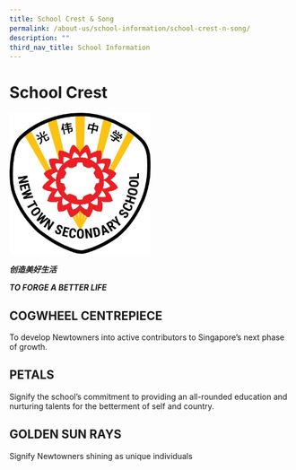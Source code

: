 ```yaml
---
title: School Crest & Song
permalink: /about-us/school-information/school-crest-n-song/
description: ""
third_nav_title: School Information
---
```

# School Crest

<img src="/images/crest1.jpeg" style="width:50%">
		 
***创造美好生活***

***TO FORGE A BETTER LIFE***

COGWHEEL CENTREPIECE&nbsp;
---------------------

To develop Newtowners into active contributors to Singapore’s next phase of growth.

  
  

PETALS
------

Signify the school’s commitment to providing an all-rounded education and nurturing talents for the betterment of self and country.


  

GOLDEN SUN RAYS
---------------

Signify Newtowners shining as unique individuals&nbsp;